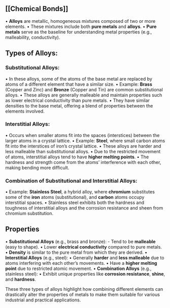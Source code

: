 ## [[Chemical Bonds]]
• **Alloys** are metallic, homogeneous mixtures composed of two or more elements.
• These mixtures include both **pure metals** and **alloys**.
• **Pure metals** serve as the baseline for understanding metal properties (e.g., malleability, conductivity).

## **Types of Alloys:**

### **Substitutional Alloys:**

• In these alloys, some of the atoms of the base metal are replaced by atoms of a different element that have a similar size.
• Example: **Brass** (Copper and Zinc) and **Bronze** (Copper and Tin) are common substitutional alloys.
• These alloys are generally malleable and maintain properties such as lower electrical conductivity than pure metals.
• They have similar densities to the base metal, offering a blend of properties between the elements involved.

###  **Interstitial Alloys:**
• Occurs when smaller atoms fit into the spaces (interstices) between the larger atoms in a crystal lattice.
• Example: **Steel**, where small carbon atoms fit into the interstices of iron’s crystal lattice.
• These alloys are harder and less malleable than substitutional alloys.
• Due to the restricted movement of atoms, interstitial alloys tend to have **higher melting points**.
• The hardness and strength come from the atoms’ interference with each other, making bending more difficult.

### **Combination of Substitutional and Interstitial Alloys:**

• Example: **Stainless Steel**, a hybrid alloy, where **chromium** substitutes some of the **iron** atoms (substitutional), and **carbon** atoms occupy interstitial spaces.
• Stainless steel exhibits both the hardness and toughness of interstitial alloys and the corrosion resistance and sheen from chromium substitution.


## Properties

• **Substitutional Alloys** (e.g., brass and bronze):
	- Tend to be **malleable** (easy to shape).
	• Lower **electrical conductivity** compared to pure metals.
	• **Density** is similar to the pure metal from which they are derived.
• **Interstitial Alloys** (e.g., steel):
	• Generally **harder** and **less malleable** due to atoms interfering with each other’s movements.
	• Have a **higher melting point** due to restricted atomic movement.
• **Combination Alloys** (e.g., stainless steel):
	• Exhibit unique properties like **corrosion resistance**, **shine**, and **hardness**.


These three types of alloys highlight how combining different elements can drastically alter the properties of metals to make them suitable for various industrial and practical applications.
